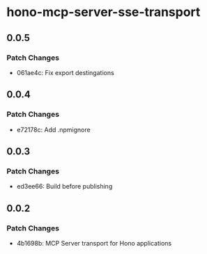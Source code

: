 # hono-mcp-server-sse-transport

## 0.0.5

### Patch Changes

- 061ae4c: Fix export destingations

## 0.0.4

### Patch Changes

- e72178c: Add .npmignore

## 0.0.3

### Patch Changes

- ed3ee66: Build before publishing

## 0.0.2

### Patch Changes

- 4b1698b: MCP Server transport for Hono applications
